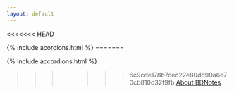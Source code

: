 ```yaml
---
layout: default
---
```

<<<<<<< HEAD
<link rel="stylesheet" src="/BDNotes/sass/accordion.css">
{% include acordions.html %}
=======
<link rel="stylesheet" src="/styles/accordion.scss">

{% include accordions.html %}

>>>>>>> 6c9cde178b7cec22e80dd90a6e70cb810d32f9fb
[About BDNotes](about)
